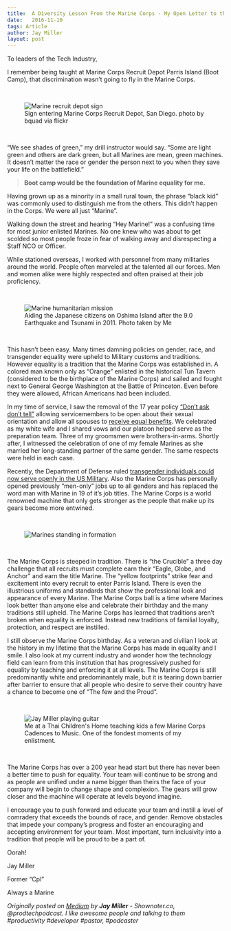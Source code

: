 ```yaml
---
title:  A Diversity Lesson From the Marine Corps - My Open Letter to the Tech Industry
date:   2016-11-10
tags: Article
author: Jay Miller
layout: post
---
```

To leaders of the Tech Industry,

I remember being taught at Marine Corps Recruit Depot Parris Island (Boot Camp), that discrimination wasn’t going to fly in the Marine Corps.

<br>
<figure class="image-container">
    <img src="https://cdn-images-1.medium.com/max/800/0*hLwxxflc1Oj-eLY2.jpg" alt="Marine recruit depot sign"/>
    <figcaption>Sign entering Marine Corps Recruit Depot, San Diego. photo by bquad via flickr</figcaption>
</figure>
<br>

“We see shades of green,” my drill instructor would say. “Some are light green and others are dark green, but all Marines are mean, green machines. It doesn’t matter the race or gender the person next to you when they save your life on the battlefield.”

> **Boot camp would be the foundation of Marine equality for me.**

Having grown up as a minority in a small rural town, the phrase “black kid” was commonly used to distinguish me from the others. This didn’t happen in the Corps. We were all just “Marine”.

Walking down the street and hearing “Hey Marine!” was a confusing time for most junior enlisted Marines. No one knew who was about to get scolded so most people froze in fear of walking away and disrespecting a Staff NCO or Officer.

While stationed overseas, I worked with personnel from many militaries around the world. People often marveled at the talented all our forces. Men and women alike were highly respected and often praised at their job proficiency.

<br>
<figure class="image-container">
    <img src="https://cdn-images-1.medium.com/max/800/0*TwRqW4D6L0HUeNyO.jpg" alt="Marine humanitarian mission"/>
    <figcaption>Aiding the Japanese citizens on Oshima Island after the 9.0 Earthquake and Tsunami in 2011. Photo taken by Me</figcaption>
</figure>
<br>

This hasn’t been easy. Many times damning policies on gender, race, and transgender equality were upheld to Military customs and traditions. However equality is a tradition that the Marine Corps was established in. A colored man known only as “Orange” enlisted in the historical Tun Tavern (considered to be the birthplace of the Marine Corps) and sailed and fought next to General George Washington at the Battle of Princeton. Even before they were allowed, African Americans had been included.

In my time of service, I saw the removal of the 17 year policy [“Don’t ask don’t tell”](http://archive.defense.gov/news/newsarticle.aspx?id=65381) allowing servicemembers to be open about their sexual orientation and allow all spouses to [receive equal benefits](http://archive.defense.gov/News/NewsArticle.aspx?ID=119260). We celebrated as my white wife and I shared vows and our platoon helped serve as the preparation team. Three of my groomsmen were brothers-in-arms. Shortly after, I witnessed the celebration of one of my female Marines as she married her long-standing partner of the same gender. The same respects were held in each case.

Recently, the Department of Defense ruled [transgender individuals could now serve openly in the US Military](http://www.defense.gov/News/Special-Reports/0616_transgender-policy). Also the Marine Corps has personally opened previously “men-only” jobs up to all genders and has replaced the word man with Marine in 19 of it’s job titles. The Marine Corps is a world renowned machine that only gets stronger as the people that make up its gears become more entwined.

<br>
<figure class="image-container">
    <img src="https://cdn-images-1.medium.com/max/600/0*QphTsslhGghSXAr8.jpg" alt="Marines standing in formation"/>
</figure>
<br>

The Marine Corps is steeped in tradition. There is “the Crucible” a three day challenge that all recruits must complete earn their “Eagle, Globe, and Anchor” and earn the title Marine. The “yellow footprints” strike fear and excitement into every recruit to enter Parris Island. There is even the illustrious uniforms and standards that show the professional look and appearance of every Marine. The Marine Corps ball is a time where Marines look better than anyone else and celebrate their birthday and the many traditions still upheld. The Marine Corps has learned that traditions aren’t broken when equality is enforced. Instead new traditions of familial loyalty, protection, and respect are instilled.

I still observe the Marine Corps birthday. As a veteran and civilian I look at the history in my lifetime that the Marine Corps has made in equality and I smile. I also look at my current industry and wonder how the technology field can learn from this institution that has progressively pushed for equality by teaching and enforcing it at all levels. The Marine Corps is still predominantly white and predominantely male, but it is tearing down barrier after barrier to ensure that all people who desire to serve their country have a chance to become one of “The few and the Proud”.

<br>
<figure class="image-container">
    <img src="https://cdn-images-1.medium.com/max/600/1*NX4N69n0t77D5QGVeDst4Q.jpeg" alt="Jay Miller playing guitar"/>
    <figcaption>Me at a Thai Children's Home teaching kids a few Marine Corps Cadences to Music. One of the fondest moments of my enlistment.</figcaption>
</figure>
<br>

The Marine Corps has over a 200 year head start but there has never been a better time to push for equality. Your team will continue to be strong and as people are unified under a name bigger than theirs the face of your company will begin to change shape and complexion. The gears will grow closer and the machine will operate at levels beyond imagine.

I encourage you to push forward and educate your team and instill a level of comradery that exceeds the bounds of race, and gender. Remove obstacles that impede your company’s progress and foster an encouraging and accepting environment for your team. Most important, turn inclusivity into a tradition that people will be proud to be a part of.

Oorah!

Jay Miller

Former “Cpl”

Always a Marine

_Originally posted on [Medium](https://medium.com/operation-code/learning-to-code-the-seven-kerfuffles-of-coding-bootcamps-44963071f109#.5crm8livw) by **Jay Miller** - Shownoter.co, @prodtechpodcast. I like awesome people and talking to them #productivity #developer #pastor, #podcaster_